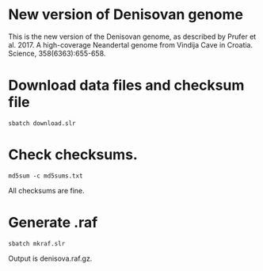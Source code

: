 # New version of Denisovan genome

This is the new version of the Denisovan genome, as described by
Prufer et al. 2017. A high-coverage Neandertal genome from Vindija
Cave in Croatia. Science, 358(6363):655-658.

# Download data files and checksum file

    sbatch download.slr

# Check checksums.

    md5sum -c md5sums.txt

All checksums are fine.

# Generate .raf

    sbatch mkraf.slr

Output is denisova.raf.gz.
